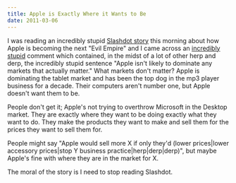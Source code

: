 ```yaml
---
title: Apple is Exactly Where it Wants to Be
date: 2011-03-06
---
```



I was reading an incredibly stupid [Slashdot story](http://apple.slashdot.org/story/11/03/06/0440202/Is-Apple-Turning-Into-the-Next-Evil-Empire) this morning about how Apple is becoming the next "Evil Empire" and I came across an [incredibly stupid](http://apple.slashdot.org/comments.pl?sid=2024660&cid=35395948) comment which contained, in the midst of a lot of other herp and derp, the incredibly stupid sentence "Apple isn't likely to dominate any markets that actually matter." What markets don't matter? Apple is dominating the tablet market and has been the top dog in the mp3 player business for a decade. Their computers aren't number one, but Apple doesn't want them to be.

People don't get it; Apple's not trying to overthrow Microsoft in the Desktop market. They are exactly where they want to be doing exactly what they want to do. They make the products they want to make and sell them for the prices they want to sell them for.

People might say "Apple would sell more X if only they'd (lower prices|lower accessory prices|stop Y business practice|herp|derp|derp)", but maybe Apple's fine with where they are in the market for X.

The moral of the story is I need to stop reading Slashdot.


  